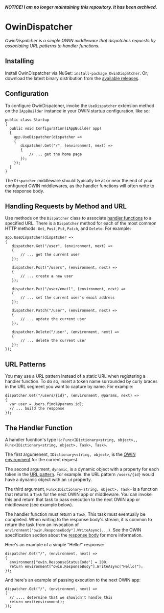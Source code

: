 _**NOTICE! I am no longer maintaining this repository. It has been archived.**_

# OwinDispatcher

_OwinDispatcher is a simple OWIN middleware that dispatches requests by associating URL patterns to handler functions._

## Installing

Install OwinDispatcher via NuGet: `install-package OwinDispatcher`. Or, download the latest binary distribution from the [available releases](https://github.com/half-ogre/OwinDispatcher/releases).

## Configuration

To configure OwinDispatcher, invoke the `UseDispatcher` extension method on the `IAppBuilder` instance in your OWIN startup configuration, like so:

```
public class Startup
{
  public void Configuration(IAppBuilder app)
  {
    app.UseDispatcher(dispatcher =>
    {
       dispatcher.Get("/", (environment, next) =>
       {
           // ... get the home page
       });
    });
  }
}
```

The `Dispatcher` middleware should typically be at or near the end of your configured OWIN middlewares, as the handler functions will often write to the response body.

## Handling Requests by Method and URL

Use methods on the `Dispatcher` class to associate [handler functions](#the-handler-function) to a specified URL. There is a `Dispatcher` method for each of the most common HTTP methods: `Get`, `Post`, `Put`, `Patch`, and `Delete`. For example:

```
app.UseDispatcher(dispatcher =>
{
   dispatcher.Get("/user", (environment, next) =>
   {
       // ... get the current user
   });
   
   dispatcher.Post("/users", (environment, next) =>
   {
       // ... create a new user
   });

   dispatcher.Put("/user/email", (environment, next) =>
   {
       // ... set the current user's email address
   });
   
   dispatcher.Patch("/user", (environment, next) =>
   {
       // ... update the current user
   });
   
   dispatcher.Delete("/user", (environment, next) =>
   {
       // ... delete the current user
   });
});
```

## URL Patterns

You may use a URL pattern instead of a static URL when registering a handler function. To do so, insert a token name surrounded by curly braces in the URL segment you want to capture by name. For example:

```
dispatcher.Get("/users/{id}", (environment, @params, next) =>
{
  var user = Users.find(@params.id);
  // ... build the response
});
```

## The Handler Function

A handler fucntion's type is: `Func<IDictionary<string, object>,, Func<IDictionary<string, object>, Task>, Task>`. 

The first argumenent, `IDictionary<string, object>`, is the [OWIN environment](http://owin.org/spec/owin-1.0.0.html#_3.2._Environment) for the current request.

The second argument, `dynamic`, is a dynamic object with a property for each token in the [URL pattern](#url-patterns). For example. the URL pattern `/users/{id}` would have a dynamic object with an `id` property.

The third argument, `Func<IDictionary<string, object>, Task>` is a function that returns a `Task` for the next OWIN app or middleware. You can invoke this and return that task to pass execution to the next OWIN app or middleware (see example below).

The handler function must return a `Task`. This task must eventually be completed. When writing to the response body's stream, it is common to return the task from an invocation of `environment["owin.ResponseBody"].WriteAsync(...)`. See the OWIN specification section about the [response body](http://owin.org/spec/owin-1.0.0.html#_3.5._Response_Body) for more information.

Here's an example of a simple "Hello!" response:

```
dispatcher.Get("/", (environment, next) =>
{
  environment["owin.ResponseStatusCode"] = 200;
  return environment["owin.ResponseBody"].WriteAsync("Hello!");
});
```

And here's an example of passing execution to the next OWIN app:

```
dispatcher.Get("/", (environment, next) =>
{
  // .... determine that we shouldn't handle this
  return next(environment);
});
```
